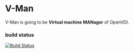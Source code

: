 # V-Man
V-Man is going to be **Virtual machine MANager** of OpenVDI.

### build status
[![Build Status](https://travis-ci.org/OpenVDI/V-Man.png?branch=master)](https://travis-ci.org/OpenVDI/V-Man)
